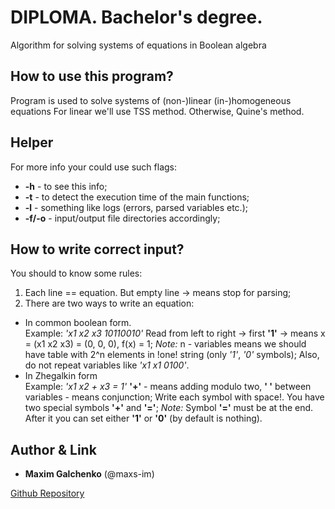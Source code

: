 # DIPLOMA. Bachelor's degree.
Algorithm for solving systems of equations in Boolean algebra

## How to use this program?
Program is used to solve systems of (non-)linear (in-)homogeneous equations
For linear we'll use TSS method. Otherwise, Quine's method.

## Helper
For more info your could use such flags:
- __-h__ - to see this info;
- __-t__ - to detect the execution time of the main functions;
- __-l__ - something like logs (errors, parsed variables etc.);
- __-f/-o__ - input/output file directories accordingly;

## How to write correct input?
You should to know some rules:
1. Each line == equation. But empty line -> means stop for parsing;
2. There are two ways to write an equation:
+ In common boolean form.  
    Example: *'x1 x2 x3 10110010'*
    Read from left to right -> first __'1'__ -> means x = (x1 x2 x3) = (0, 0, 0), f(x) = 1;
    *Note:* n - variables means we should have table with 2^n elements in !one! string (only _'1'_, _'0'_ symbols);
    Also, do not repeat variables like *'x1 x1 0100'*.
+ In Zhegalkin form   
    Example: *'x1 x2 + x3 = 1'*
    __'+'__ - means adding modulo two, __' '__ between variables - means conjunction;
    Write each symbol with space!. You have two special symbols __'+'__ and __'='__;
    *Note:* Symbol __'='__ must be at the end. After it you can set either __'1'__ or __'0'__ (by default is nothing).

## Author & Link

- **Maxim Galchenko** (@maxs-im)

[Github Repository](https://github.com/maxs-im/DIPLOMA)
